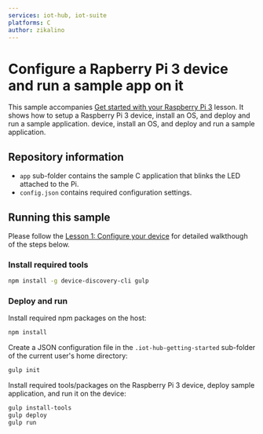 ```yaml
---
services: iot-hub, iot-suite
platforms: C
author: zikalino
---
```


# Configure a Rapberry Pi 3 device and run a sample app on it
This sample accompanies [Get started with your Raspberry Pi 3](https://azure.microsoft.com/en-us/documentation/articles/iot-hub-raspberry-pi-kit-c-lesson1-configure-your-device/) lesson. It shows how to setup a Raspberry Pi 3 device, install an OS, and deploy and run a sample application.
device, install an OS, and deploy and run a sample application.

## Repository information
- `app` sub-folder contains the sample C application that blinks the LED attached to the Pi.
- `config.json` contains required configuration settings.

## Running this sample
Please follow the [Lesson 1: Configure your device](https://azure.microsoft.com/en-us/documentation/articles/iot-hub-raspberry-pi-kit-c-lesson1-configure-your-device/) for detailed walkthough of the steps below.

### Install required tools

```bash
npm install -g device-discovery-cli gulp
```

### Deploy and run

Install required npm packages on the host:
```bash
npm install
```
Create a JSON configuration file in the `.iot-hub-getting-started` sub-folder of the current user's home directory:
```bash
gulp init
```

Install required tools/packages on the Raspberry Pi 3 device, deploy sample application, and run it on the device:
```bash
gulp install-tools
gulp deploy
gulp run
```
